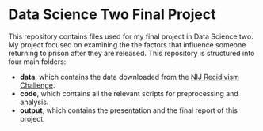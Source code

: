# Data Science Two Final Project

This repository contains files used for my final project in Data Science two. My project focused on examining the the factors that influence someone returning to prison after they are released. This repository is structured into four main folders:

* **data**, which contains the data downloaded from the [NIJ Recidivism Challenge](https://nij.ojp.gov/funding/recidivism-forecasting-challenge).
* **code**, which contains all the relevant scripts for preprocessing and analysis.
* **output**, which contains the presentation and the final report of this project.  
